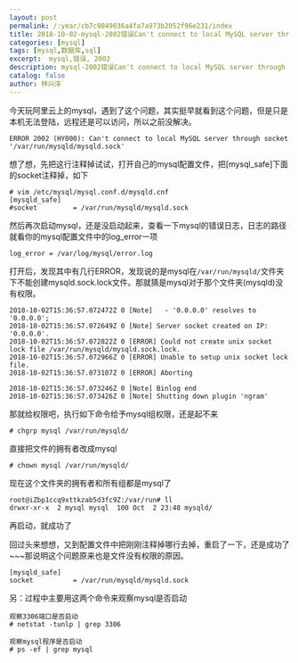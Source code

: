 ```yaml
---
layout: post
permalink: /:year/cb7c9049036a4fa7a973b2052f96e231/index
title: 2018-10-02-mysql-2002错误Can't connect to local MySQL server through socket
categories: [mysql]
tags: [mysql,数据库,sql]
excerpt:  mysql,错误, 2002
description: mysql-2002错误Can't connect to local MySQL server through socket
catalog: false
author: 林兴洋
---
```




今天玩阿里云上的mysql，遇到了这个问题，其实挺早就看到这个问题，但是只是本机无法登陆，远程还是可以访问，所以之前没解决。

```
ERROR 2002 (HY000): Can't connect to local MySQL server through socket '/var/run/mysqld/mysqld.sock'
```

想了想，先把这行注释掉试试，打开自己的mysql配置文件，把[mysql_safe]下面的socket注释掉，如下

```
# vim /etc/mysql/mysql.conf.d/mysqld.cnf
[mysqld_safe]
#socket         = /var/run/mysqld/mysqld.sock
```

然后再次启动mysql，还是没启动起来，查看一下mysql的错误日志，日志的路径就看你的mysql配置文件中的log_error一项

```
log_error = /var/log/mysql/error.log
```

打开后，发现其中有几行ERROR，发现说的是mysql在`/var/run/mysqld/`文件夹下不能创建mysqld.sock.lock文件。那就猜是mysql对于那个文件夹(mysqld)没有权限。

```
2018-10-02T15:36:57.072472Z 0 [Note]   - '0.0.0.0' resolves to '0.0.0.0';
2018-10-02T15:36:57.072649Z 0 [Note] Server socket created on IP: '0.0.0.0'.
2018-10-02T15:36:57.072822Z 0 [ERROR] Could not create unix socket lock file /var/run/mysqld/mysqld.sock.lock.
2018-10-02T15:36:57.072966Z 0 [ERROR] Unable to setup unix socket lock file.
2018-10-02T15:36:57.073107Z 0 [ERROR] Aborting

2018-10-02T15:36:57.073246Z 0 [Note] Binlog end
2018-10-02T15:36:57.073426Z 0 [Note] Shutting down plugin 'ngram'
```

那就给权限吧，执行如下命令给予mysql组权限，还是起不来

```
# chgrp mysql /var/run/mysqld/
```

直接把文件的拥有者改成mysql

```
# chown mysql /var/run/mysqld/
```

现在这个文件夹的拥有者和所有组都是mysql了
```
root@iZbp1ccq9xttkzab5d3fc9Z:/var/run# ll
drwxr-xr-x  2 mysql mysql  100 Oct  2 23:48 mysqld/
```

再启动，就成功了

回过头来想想，又到配置文件中把刚刚注释掉哪行去掉，重启了一下，还是成功了~~~那说明这个问题原来也是文件没有权限的原因。

```
[mysqld_safe]
socket          = /var/run/mysqld/mysqld.sock
```



另：过程中主要用这两个命令来观察mysql是否启动

```
观察3306端口是否启动
# netstat -tunlp | grep 3306  

观察mysql程序是否启动
# ps -ef | grep mysql
```
